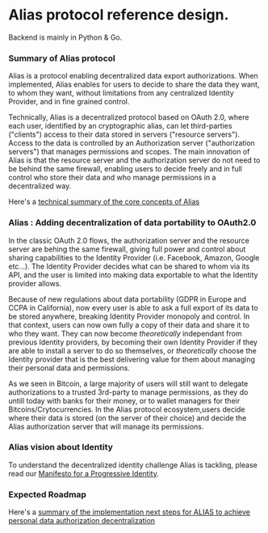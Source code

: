 # Alias protocol reference design. 
Backend is mainly in Python & Go.

### Summary of Alias protocol 

Alias is a protocol enabling decentralized data export authorizations. When implemented, Alias enables for users to decide to share the data they want, to whom they want, without limitations from any centralized Identity Provider, and in fine grained control.

Technically, Alias is a decentralized protocol based on OAuth 2.0, where each user, identified by an cryptographic alias, can let third-parties ("clients") access to their data stored in  servers ("resource servers"). Access to the data is controlled by an Authorization server ("authorization servers") that manages permissions and scopes. 
The main innovation of Alias is that the resource server and the authorization server do not need to be behind the same firewall, enabling users to decide freely and in full control who store their data and who manage permissions in a decentralized way.

Here's a [technical summary of the core concepts of Alias](https://github.com/progressive-identity/sandbox/blob/master/doc/SUMMARY)

### Alias : Adding decentralization of data portability to OAuth2.0

In the classic OAuth 2.0 flows, the authorization server and the resource server are behing the same firewall, giving full power and control about sharing capabilities to the Identity Provider (i.e. Facebook, Amazon, Google etc...). The Identity Provider decides what can be shared to whom via its API, and the user is limited into making data exportable to what the Identity provider allows.

Because of new regulations about data portability (GDPR in Europe and CCPA in California), now every user is able to ask a full export of its data to be stored anywhere, breaking Identity Provider monopoly and control. In that context, users can now own fully a copy of their data and share it to who they want. They can now become *theoretically* independant from previous Identity providers, by becoming their own Identity Provider if they are able to install a server to do so themselves, or *theoretically* choose the Identity provider that is the best delivering value for them about managing their personal data and permissions.

As we seen in Bitcoin, a large majority of users will still want to delegate authorizations to a trusted 3rd-party to manage permissions, as they do untill today with banks for their money, or to wallet managers for their Bitcoins/Crytocurrencies. In the Alias protocol ecosystem,users decide where their data is stored (on the server of their choice) and decide the Alias authorization server that will manage its permissions.

### Alias vision about Identity

To understand the decentralized identity challenge Alias is tackling, please read our [Manifesto for a Progressive Identity](https://github.com/progressive-identity/ref/wiki/Manifesto-for-a-Progressive-Identity).

### Expected Roadmap

Here's a [summary of the implementation next steps for ALIAS to achieve personal data authorization decentralization](https://github.com/progressive-identity/ref/wiki/Roadmap-of-ALIAS-protocol-delivery)

